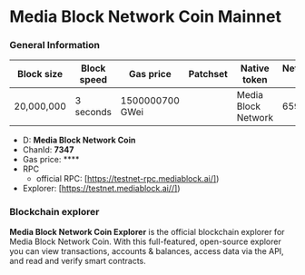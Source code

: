 # Media Block Network Coin Mainnet

### General Information

| Block size | Block speed | Gas price          | Patchset | Native token | Network ID |
| ---------- | ----------- | ------------------ | -------- | ------------ | ---------- |
| 20,000,000 | 3 seconds   | 1500000700 GWei    |          | Media Block Network          |      65931 |

* D: **Media Block Network Coin**
* ChanId: **7347**
* Gas price: ****
* RPC
  * official RPC: [https://testnet-rpc.mediablock.ai/])​
* Explorer: [https://testnet.mediablock.ai//])​



### Blockchain explorer

**Media Block Network Coin Explorer** is the official blockchain explorer for Media Block Network Coin. With this full-featured, open-source explorer you can view transactions, accounts & balances, access data via the API, and read and verify smart contracts.


###
